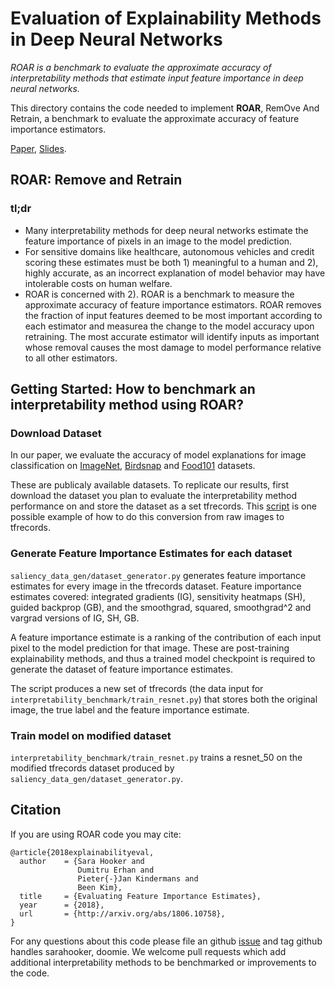# Evaluation of Explainability Methods in Deep Neural Networks

*ROAR is a benchmark to evaluate the approximate accuracy of interpretability
methods that estimate input feature importance in deep neural networks.*

This directory contains the code needed to implement **ROAR**, RemOve And
Retrain, a benchmark to evaluate the approximate accuracy of feature importance
estimators.

[Paper](https://arxiv.org/abs/1806.10758), [Slides](https://drive.google.com/file/d/1zEgjJBkcsPM3J6IkAYGfoEZTsfmk5Csz/view).

## ROAR: Remove and Retrain

### tl;dr

- Many interpretability methods for deep neural networks estimate the feature importance of pixels in an image to the model prediction.
- For sensitive domains like healthcare, autonomous vehicles and credit scoring these estimates must be both 1) meaningful to a human and 2), highly accurate, as an incorrect explanation of model behavior may have intolerable costs on human welfare.
-   ROAR is concerned with 2). ROAR is a benchmark to measure the approximate accuracy of feature importance estimators.
    ROAR removes the fraction of input features deemed to be most important
    according to each estimator and measurea the change to the model accuracy
    upon retraining. The
    most accurate estimator will identify inputs as important whose removal
    causes the most damage to model performance relative to all other
    estimators.

## Getting Started: How to benchmark an interpretability method using ROAR?

### Download Dataset

In our paper, we evaluate the accuracy of model explanations for image classification on [ImageNet](http://www.image-net.org/), [Birdsnap](http://thomasberg.org/) and [Food101](https://www.vision.ee.ethz.ch/datasets_extra/food-101/) datasets.

These are publicaly available datasets. To replicate our results, first download the dataset you plan to evaluate the interpretability method performance on and store the dataset as a set tfrecords. This [script](https://github.com/tensorflow/models/blob/master/research/inception/inception/data/build_image_data.py) is one possible example of how to do this conversion from raw images to tfrecords.

### Generate Feature Importance Estimates for each dataset

```saliency_data_gen/dataset_generator.py``` generates feature importance estimates for every image in the tfrecords dataset. Feature importance estimates covered: integrated gradients (IG), sensitivity heatmaps (SH), guided backprop (GB), and the smoothgrad, squared, smoothgrad^2 and vargrad versions of IG, SH, GB.

A feature importance estimate is a ranking of the contribution of each input pixel to the model prediction for that image. These are post-training explainability methods, and thus a trained model checkpoint is required to generate the dataset of feature importance estimates.

The script produces a new set of tfrecords (the data input for ```interpretability_benchmark/train_resnet.py```) that stores both the original image, the true label and the feature importance estimate.

### Train model on modified dataset

```interpretability_benchmark/train_resnet.py``` trains a resnet_50 on the modified tfrecords dataset produced by ```saliency_data_gen/dataset_generator.py```.

## Citation
If you are using ROAR code you may cite:
```
@article{2018explainabilityeval,
  author    = {Sara Hooker and
               Dumitru Erhan and
               Pieter{-}Jan Kindermans and
               Been Kim},
  title     = {Evaluating Feature Importance Estimates},
  year      = {2018},
  url       = {http://arxiv.org/abs/1806.10758},
}
```

For any questions about this code please file an github [issue](https://github.com/google-research/google-research/issues) and tag github handles sarahooker, doomie. We welcome pull requests which add additional interpretability methods to be benchmarked or improvements to the code.





